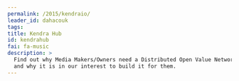 ```yaml
---
permalink: /2015/kendraio/
leader_id: dahacouk
tags: 
title: Kendra Hub
id: kendrahub
fai: fa-music
description: > 
  Find out why Media Makers/Owners need a Distributed Open Value Network
  and why it is in our interest to build it for them.
---
```

